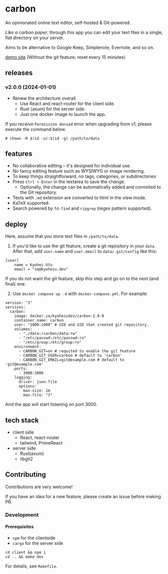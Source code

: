 # carbon

An opinionated online text editor, self-hosted & Git-powered.

_Like a carbon paper_, through this app you can edit your text files in a single, flat directory on your server.

Aims to be alternative to Google Keep, Simplenote, Evernote, and so on.

[demo site](https://carbon-demo.kyoheiu.dev/)
(Without the git feature; reset every 15 minutes)

## releases

### v2.0.0 (2024-01-01)

- Renew the architecture overall.
  - Use React and react-router for the client side.
  - Rust (axum) for the server side.
  - Just one docker image to launch the app.

If you receive `Permission denied` error when upgrading from v1, please execute the command below.

```
# chown -R $(id -u):$(id -g) /path/to/data
```

## features

- No collaborative editing – it's designed for individual use.
- No fancy editing feature such as WYSIWYG or image rendering.
- To keep things straightforward, no tags, categories, or subdirectories
- Press `Ctrl + Enter` in the textarea to save the change.
  - Optionally, the change can be automatically added and commited to the Git repository.
- Texts with `.md` extension are converted to html in the view mode.
- KaTeX supported.
- Search powered by `fd-find` and `ripgrep` (regex pattern supported).

## deploy

Here, assume that you store text files in `/path/to/data`.

1. If you'd like to use the git feature, create a git repository in your `data`.
   After that, add `user.name` and `user.email` to `data/.git/config` like this:

```
[user]
    name = Kyohei Uto
    email = "im@kyoheiu.dev"
```

If you do not want the git feature, skip this step and go on to the next (and final) one.

2. Use `docker compose up -d` with `docker-compose.yml`. For example:

```
version: "3"
services:
  carbon:
    image: docker.io/kyoheiudev/carbon:2.0.0
    container_name: carbon
    user: "1000:1000" # UID and GID that created git repository.
    volumes:
      - "./data:/carbon/data:rw"
      - "/etc/passwd:/etc/passwd:ro"
      - "/etc/group:/etc/group:ro"
    environment:
      - CARBON_GIT=on # requited to enable the git feature
      - CARBON_GIT_USER=carbon # default to 'carbon'
      - CARBON_GIT_EMAIL=git@example.com # default to 'git@example.com'
    ports:
      - 3000:3000
    logging:
      driver: json-file
      options:
        max-size: 1m
        max-file: "3"
```

And the app will start listening on port 3000.

## tech stack

- client side
  - React, react-router
  - tailwind, PrimeReact
- server side
  - Rust(axum)
  - libgit2

## Contributing

Contributions are very welcome!

If you have an idea for a new feature, please create an issue before making PR.

### Development

#### Prerequisites

- `npm` for the clientside
- `cargo` for the server side

```
cd client && npm i
cd .. && make dev
```

For details, see `Makefile`.
